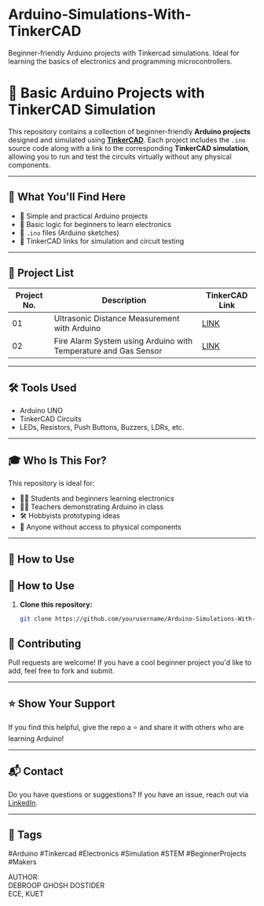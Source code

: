 # Arduino-Simulations-With-TinkerCAD
Beginner-friendly Arduino projects with Tinkercad simulations. Ideal for learning the basics of electronics and programming microcontrollers.
# 🚀 Basic Arduino Projects with TinkerCAD Simulation

This repository contains a collection of beginner-friendly **Arduino projects** designed and simulated using [**TinkerCAD**](https://www.tinkercad.com/circuits). Each project includes the `.ino` source code along with a link to the corresponding **TinkerCAD simulation**, allowing you to run and test the circuits virtually without any physical components.

---

## 🧰 What You'll Find Here

- 🔌 Simple and practical Arduino projects
- 🧠 Basic logic for beginners to learn electronics
- 🧾 `.ino` files (Arduino sketches)
- 🔗 TinkerCAD links for simulation and circuit testing

---

## 📁 Project List

| Project No. | Description              | TinkerCAD Link          |
|-------------|--------------------------|--------------------------|
| 01          | Ultrasonic Distance Measurement with Arduino | [LINK](https://www.tinkercad.com/things/8La7gHM5abg-ultrasonic-distance-measurement-with-arduino?sharecode=8NB7g2nOGrTSoRD2fi7qk5l5GRE9G1iKHYV6oxdmMsY)
| 02         |Fire Alarm System using Arduino with Temperature and Gas Sensor | [LINK](https://www.tinkercad.com/things/9L9UolGmUf7-fire-alarm-system-using-arduino-with-temperature-and-gas-sensor-)|

---

## 🛠 Tools Used

- Arduino UNO
- TinkerCAD Circuits
- LEDs, Resistors, Push Buttons, Buzzers, LDRs, etc.

---

## 🎓 Who Is This For?

This repository is ideal for:

- 🧑‍🎓 Students and beginners learning electronics
- 👩‍🏫 Teachers demonstrating Arduino in class
- 🛠️ Hobbyists prototyping ideas
- 🧪 Anyone without access to physical components

---

## 📌 How to Use
## 🚀 How to Use

1. **Clone this repository:**

   ```bash
   git clone https://github.com/yourusername/Arduino-Simulations-With-TinkerCAD.git
## 🙌 Contributing

Pull requests are welcome! If you have a cool beginner project you'd like to add, feel free to fork and submit.

---

## ⭐ Show Your Support

If you find this helpful, give the repo a ⭐ and share it with others who are learning Arduino!

---

## 📬 Contact

Do you have questions or suggestions? If you have an issue, reach out via [LinkedIn](https://www.linkedin.com/in/debroop-ghosh-dostider2005/).

---

## 🔖 Tags

#Arduino #Tinkercad #Electronics #Simulation #STEM #BeginnerProjects #Makers

<p>
AUTHOR: <br>
DEBROOP GHOSH DOSTIDER <br>
ECE, KUET
</p>
